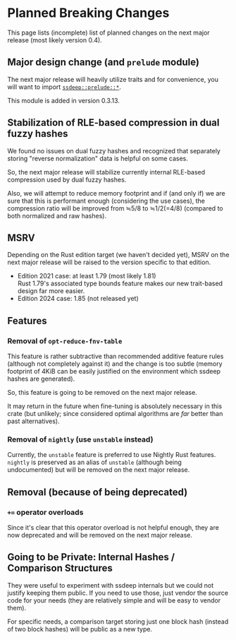 # Planned Breaking Changes

This page lists (incomplete) list of planned changes
on the next major release (most likely version 0.4).


## Major design change (and `prelude` module)

The next major release will heavily utilize traits and for convenience, you
will want to import [`ssdeep::prelude::*`](crate::prelude).

This module is added in version 0.3.13.


## Stabilization of RLE-based compression in dual fuzzy hashes

We found no issues on dual fuzzy hashes and recognized that separately storing
"reverse normalization" data is helpful on some cases.

So, the next major release will stabilize currently internal RLE-based
compression used by dual fuzzy hashes.

Also, we will attempt to reduce memory footprint and if (and only if) we are
sure that this is performant enough (considering the use cases), the compression
ratio will be improved from ≒5/8 to ≒1/2(=4/8) (compared to both normalized
and raw hashes).


## MSRV

Depending on the Rust edition target (we haven't decided yet),
MSRV on the next major release will be raised to the version specific
to that edition.

*   Edition 2021 case: at least 1.79 (most likely 1.81)  
    Rust 1.79's associated type bounds feature makes our new trait-based design
    far more easier.
*   Edition 2024 case: 1.85 (not released yet)


## Features

### Removal of `opt-reduce-fnv-table`

This feature is rather subtractive than recommended additive feature rules
(although not completely against it) and the change is too subtle (memory
footprint of 4KiB can be easily justified on the environment which ssdeep
hashes are generated).

So, this feature is going to be removed on the next major release.

It may return in the future when fine-tuning is absolutely necessary in this
crate (but unlikely; since considered optimal algorithms are *far* better
than past alternatives).

### Removal of `nightly` (use `unstable` instead)

Currently, the `unstable` feature is preferred to use Nightly Rust features.
`nightly` is preserved as an alias of `unstable` (although being undocumented)
but will be removed on the next major release.


## Removal (because of being deprecated)

### `+=` operator overloads

Since it's clear that this operator overload is not helpful enough,
they are now deprecated and will be removed on the next major release.


## Going to be Private: Internal Hashes / Comparison Structures

They were useful to experiment with ssdeep internals but we could not justify
keeping them public.  If you need to use those, just vendor the source code
for your needs (they are relatively simple and will be easy to vendor them).

For specific needs, a comparison target storing just one block hash (instead of
two block hashes) will be public as a new type.
